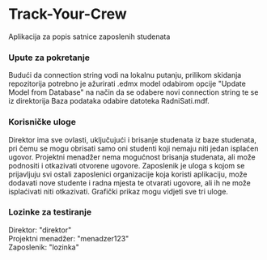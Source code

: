 # Track-Your-Crew
Aplikacija za popis satnice zaposlenih studenata

### Upute za pokretanje
Budući da connection string vodi na lokalnu putanju, prilikom skidanja repozitorija potrebno je ažurirati .edmx model odabirom opcije "Update Model from Database" na način da se odabere novi connection string te se iz direktorija Baza podataka odabire datoteka RadniSati.mdf.

### Korisničke uloge
Direktor ima sve ovlasti, uključujući i brisanje studenata iz baze studenata, pri čemu se mogu obrisati samo oni studenti koji nemaju niti jedan isplaćen ugovor. Projektni menadžer nema mogućnost brisanja studenata, ali može podnositi i otkazivati otvorene ugovore. Zaposlenik je uloga s kojom se prijavljuju svi ostali zaposlenici organizacije koja koristi aplikaciju, može dodavati nove studente i radna mjesta te otvarati ugovore, ali ih ne može isplaćivati niti otkazivati. Grafički prikaz mogu vidjeti sve tri uloge.

### Lozinke za testiranje
Direktor: "direktor"<br>
Projektni menadžer: "menadzer123"<br>
Zaposlenik: "lozinka"
